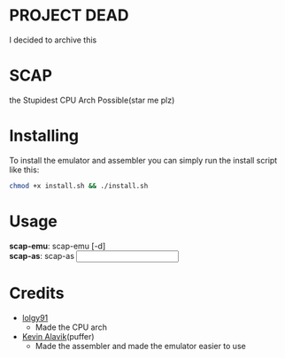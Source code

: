 # PROJECT DEAD
I decided to archive this


# SCAP
the Stupidest CPU Arch Possible(star me plz)
# Installing
To install the emulator and assembler you can simply run the install script like this:
```bash
chmod +x install.sh && ./install.sh
```

# Usage
**scap-emu**: scap-emu [-d] <rom> </br>
**scap-as**: scap-as <input file>

# Credits
- [lolgy91](https://github.com/lolguy91)
    - Made the CPU arch
- [Kevin Alavik](https://github.com/kevinalavik)(puffer)
    - Made the assembler and made the emulator easier to use

